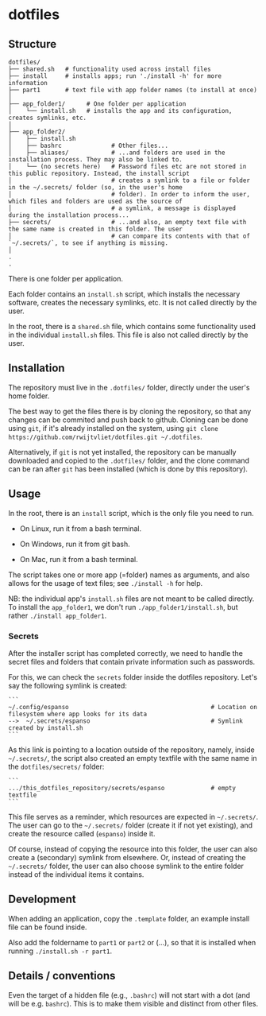 # dotfiles

## Structure

```
dotfiles/
├── shared.sh   # functionality used across install files
├── install     # installs apps; run './install -h' for more information
├── part1       # text file with app folder names (to install at once)
│
├── app_folder1/      # One folder per application
│    └── install.sh   # installs the app and its configuration, creates symlinks, etc.
│
├── app_folder2/
│    ├── install.sh
│    ├── bashrc              # Other files...
│    ├── aliases/            # ...and folders are used in the installation process. They may also be linked to.
│    └── (no secrets here)   # Password files etc are not stored in this public repository. Instead, the install script
│                            # creates a symlink to a file or folder in the ~/.secrets/ folder (so, in the user's home
│                            # folder). In order to inform the user, which files and folders are used as the source of
│                            # a symlink, a message is displayed during the installation process...
├── secrets/                 # ...and also, an empty text file with the same name is created in this folder. The user
│                            # can compare its contents with that of `~/.secrets/`, to see if anything is missing.
│
.
.
```

There is one folder per application.

Each folder contains an `install.sh` script, which installs the necessary software, creates the necessary symlinks, etc. It is not called directly by the user.

In the root, there is a `shared.sh` file, which contains some functionality used in the individual `install.sh` files. This file is also not called directly by the user.

## Installation

The repository must live in the `.dotfiles/` folder, directly under the user's home folder. 

The best way to get the files there is by cloning the repository, so that any changes can be commited and push back to github. Cloning can be done using `git`, if it's already installed on the system, using `git clone https://github.com/rwijtvliet/dotfiles.git ~/.dotfiles`. 

Alternatively, if `git` is not yet installed, the repository can be manually downloaded and copied to the `.dotfiles/` folder, and the clone command can be ran after `git` has been installed (which is done by this repository).

## Usage

In the root, there is an `install` script, which is the only file you need to run.

- On Linux, run it from a bash terminal.

- On Windows, run it from git bash.

- On Mac, run it from a bash terminal.

The script takes one or more app (=folder) names as arguments, and also allows for the usage of text files; see `./install -h` for help.

NB: the individual app's `install.sh` files are not meant to be called directly. To install the `app_folder1`, we don't run `./app_folder1/install.sh`, but rather `./install app_folder1`.

### Secrets

After the installer script has completed correctly, we need to handle the secret files and folders that contain private information such as passwords.

For this, we can check the `secrets` folder inside the dotfiles repository. Let's say the following symlink is created:

    ```
    ~/.config/espanso                                        # Location on filesystem where app looks for its data
    -->  ~/.secrets/espanso                                  # Symlink created by install.sh
    ```

As this link is pointing to a location outside of the repository, namely, inside `~/.secrets/`, the script also created an empty textfile with the same name in the `dotfiles/secrets/` folder:

    ```
    .../this_dotfiles_repository/secrets/espanso             # empty textfile
    ```

This file serves as a reminder, which resources are expected in `~/.secrets/`. The user can go to the `~/.secrets/` folder (create it if not yet existing), and create the resource called (`espanso`) inside it.

Of course, instead of copying the resource into this folder, the user can also create a (secondary) symlink from elsewhere. Or, instead of creating the `~/.secrets/` folder, the user can also choose symlink to the entire folder instead of the individual items it contains.

## Development

When adding an application, copy the `.template` folder, an example install file can be found inside.

Also add the foldername to `part1` or `part2` or (...), so that it is installed when running `./install.sh -r part1`.

## Details / conventions

Even the target of a hidden file (e.g., `.bashrc`) will not start with a dot (and will be e.g. `bashrc`). This is to make them visible and distinct from other files.
